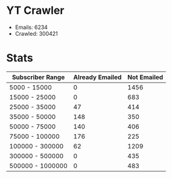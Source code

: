 # YT Crawler
- Emails: 6234
- Crawled: 300421

# Stats
| Subscriber Range  | Already Emailed | Not Emailed |
|-------|-------|-------|
| 5000 - 15000 | 0 | 1456 |
| 15000 - 25000 | 0 | 683 |
| 25000 - 35000 | 47 | 414 |
| 35000 - 50000 | 148 | 350 |
| 50000 - 75000 | 140 | 406 |
| 75000 - 100000 | 176 | 225 |
| 100000 - 300000 | 62 | 1209 |
| 300000 - 500000 | 0 | 435 |
| 500000 - 1000000 | 0 | 483 |
